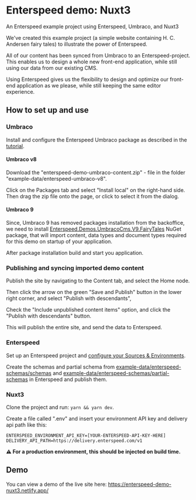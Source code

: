 # Enterspeed demo: Nuxt3

An Enterspeed example project using Enterspeed, Umbraco, and Nuxt3

We've created this example project (a simple website containing H. C. Andersen fairy tales) to illustrate the power of Enterspeed.

All of our content has been synced from Umbraco to an Enterspeed-project. This enables us to design a whole new front-end application, while still using our data from our existing CMS.

Using Enterspeed gives us the flexibility to design and optimize our front-end application as we please, while still keeping the same editor experience.

## How to set up and use

### Umbraco

Install and configure the Enterspeed Umbraco package as described in the [tutorial](https://docs.enterspeed.com/tutorials/umbraco-nextjs/intro).

#### Umbraco v8

Download the "enterspeed-demo-umbraco-content.zip" - file in the folder "example-data/enterspeed-umbraco-v8".

Click on the Packages tab and select "Install local" on the right-hand side. Then drag the zip file onto the page, or click to select it from the dialog.

#### Umbraco 9

Since, Umbraco 9 has removed packages installation from the backoffice, we need to install [Enterspeed.Demos.UmbracoCms.V9.FairyTales](https://www.nuget.org/packages/Enterspeed.Demos.UmbracoCms.V9.FairyTales/) NuGet package, that will import content, data types and document types required for this demo on startup of your application.

After package installation build and start you application.

### Publishing and syncing imported demo content

Publish the site by navigating to the Content tab, and select the Home node.

Then click the arrow on the green "Save and Publish" button in the lower right corner, and select "Publish with descendants",

Check the "Include unpublished content items" option, and click the "Publish with descendants" button.

This will publish the entire site, and send the data to Enterspeed.

### Enterspeed

Set up an Enterspeed project and [configure your Sources & Environments](https://docs.enterspeed.com/tutorials/umbraco-nextjs/sources-environments "Configure your Sources & Environments").

Create the schemas and partial schema from [example-data/enterspeed-schemas/schemas](https://github.com/enterspeedhq/enterspeed-demo-nextjs/tree/master/example-data/enterspeed-schemas/schemas) and [example-data/enterspeed-schemas/partial-schemas](https://github.com/enterspeedhq/enterspeed-demo-nextjs/tree/master/example-data/enterspeed-schemas/partial-schemas) in Enterspeed and publish them.

### Nuxt3

Clone the project and run: `yarn && yarn dev`.

Create a file called ".env" and insert your environment API key and delivery api path like this:

`ENTERSPEED_ENVIRONMENT_API_KEY=[YOUR-ENTERSPEED-API-KEY-HERE] DELIVERY_API_PATH=https://delivery.enterspeed.com/v1 `

**:warning: For a production environment, this should be injected on build time.**

## Demo

You can view a demo of the live site here: https://enterspeed-demo-nuxt3.netlify.app/
